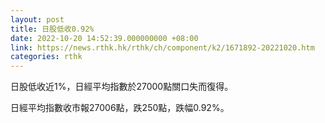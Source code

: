 ```yaml
---
layout: post
title: 日股低收0.92%
date: 2022-10-20 14:52:39.000000000 +08:00
link: https://news.rthk.hk/rthk/ch/component/k2/1671892-20221020.htm
categories: rthk
---
```


日股低收近1%，日經平均指數於27000點關口失而復得。

日經平均指數收市報27006點，跌250點，跌幅0.92%。
